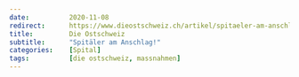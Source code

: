 ```yaml
---
date:          2020-11-08
redirect:      https://www.dieostschweiz.ch/artikel/spitaeler-am-anschlag-KvrzAPo
title:         Die Ostschweiz
subtitle:      "Spitäler am Anschlag!"
categories:    [Spital]
tags:          [die ostschweiz, massnahmen]
---
```

